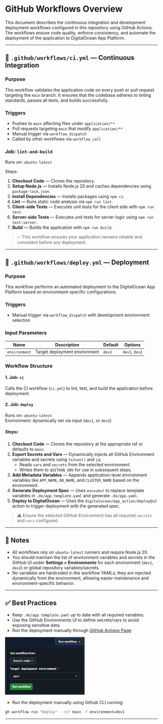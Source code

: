 # GitHub Workflows Overview

This document describes the continuous integration and development deployment workflows configured in this repository using GitHub Actions. The workflows ensure code quality, enforce consistency, and automate the deployment of the application to DigitalOcean App Platform.

---

## 🧪 `.github/workflows/ci.yml` — Continuous Integration

### Purpose

This workflow validates the application code on every push or pull request targeting the `main` branch. It ensures that the codebase adheres to linting standards, passes all tests, and builds successfully.

### Triggers

- Pushes to `main` affecting files under `application/**`
- Pull requests targeting `main` that modify `application/**`
- Manual trigger via `workflow_dispatch`
- Called by other workflows via `workflow_call`

### Job: `lint-and-build`

Runs on: `ubuntu-latest`

Steps:

1. **Checkout Code** — Clones the repository.
2. **Setup Node.js** — Installs Node.js 20 and caches dependencies using `package-lock.json`.
3. **Install Dependencies** — Installs packages using `npm ci`.
4. **Lint** — Runs static code analysis via `npm run lint`.
5. **Client-side Tests** — Executes unit tests for the client side with `npm run test`.
6. **Server-side Tests** — Executes unit tests for server logic using `npm run test:server`.
7. **Build** — Builds the application with `npm run build`.

> ✅ This workflow ensures your application remains reliable and consistent before any deployment.

---

## 🚀 `.github/workflows/deploy.yml` — Deployment

### Purpose

This workflow performs an automated deployment to the DigitalOcean App Platform based on environment-specific configurations.

### Triggers

- Manual trigger via `workflow_dispatch` with development environment selection

### Input Parameters

| Name          | Description                   | Default | Options        |
| ------------- | ----------------------------- | ------- | -------------- |
| `environment` | Target deployment environment | `dev1`  | `dev1`, `dev2` |

### Workflow Structure

#### 1. Job: `ci`

Calls the CI workflow (`ci.yml`) to lint, test, and build the application before deployment.

#### 2. Job: `deploy`

Runs on: `ubuntu-latest`  
Environment: dynamically set via input (`dev1`, or `dev2`)

##### Steps:

1. **Checkout Code** — Clones the repository at the appropriate ref or defaults to `main`.
2. **Export Secrets and Vars** — Dynamically injects all GitHub Environment variables and secrets using `toJson()` and `jq`:
   - Reads `vars` and `secrets` from the selected environment.
   - Writes them to `$GITHUB_ENV` for use in subsequent steps.
3. **Add Metadata Variables** — Appends application-level environment variables like `APP_NAME`, `DB_NAME`, and `CLUSTER_NAME` based on the environment.
4. **Generate Deployment Spec** — Uses `envsubst` to replace template variables in `.do/app.template.yaml` and generate `.do/app.yaml`.
5. **Deploy to DigitalOcean** — Uses the `digitalocean/app_action/deploy@v2` action to trigger deployment with the generated spec.

> ⚠️ Ensure the selected GitHub Environment has all required `secrets` and `vars` configured.

---

## 📌 Notes

- All workflows rely on `ubuntu-latest` runners and require Node.js 20.
- You should maintain the list of environment variables and secrets in the GitHub UI under **Settings > Environments** for each environment (`dev1`, `dev2`) or global repository variables/secrets.
- No variables are hardcoded in the workflow YAMLs; they are injected dynamically from the environment, allowing easier maintenance and environment-specific behavior.

---

## ✅ Best Practices

- Keep `.do/app.template.yaml` up to date with all required variables.
- Use the GitHub Environments UI to define secrets/vars to avoid exposing sensitive data.
- Run the deployment manually through [GitHub Actions Page](https://github.com/ajot/do-starter-kit/actions/workflows/deploy.yml):

![alt text](images/workflow-trigger.png)

- Run the deployment manually using Github CLI running:

```bash
gh workflow run "Deploy" --ref main -f environment=dev1
```

---
